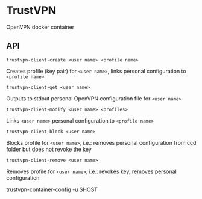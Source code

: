 # TrustVPN

OpenVPN docker container

## API

```
trustvpn-client-create <user name> <profile name>
```
Creates profile (key pair) for ```<user name>```,  links personal configuration to ```<profile name>```

```
trustvpn-client-get <user name>
```
Outputs to stdout personal OpenVPN configuration file for ```<user name>```

```
trustvpn-client-modify <user name> <profiles>
```
Links ```<user name>``` personal configuration to ```<profile name>```

```
trustvpn-client-block <user name>
```
Blocks profile for ```<user name>```, i.e.:  removes personal configuration from ccd folder but does not revoke the key

```
trustvpn-client-remove <user name>
```
Removes profile for ```<user name>```, i.e.: revokes key, removes personal configuration


trustvpn-container-config -u $HOST
